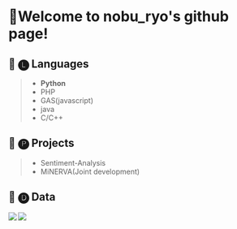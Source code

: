 # 🎊Welcome to nobu_ryo's github page!

## 🧩 🅛 Languages
> - **Python**  
> - PHP  
> - GAS(javascript)
> - java  
> - C/C++
 
## 🧩 🅟 Projects
> - Sentiment-Analysis
> - MiNERVA(Joint development)

## 🧩 🅓 Data
<a href="https://github.com/nobu-ryo/github-readme-stats">
    <img align="left" src="https://github-readme-stats.vercel.app/api?username=nobu-ryo&count_private=true&show_icons=true&theme=darcula" />
</a>
<a href="https://github.com/nobu-ryo/github-readme-stats">
    <img align="left" src="https://github-readme-stats.vercel.app/api/top-langs/?username=nobu-ryo&langs_count=5&theme=darcula" />
</a>

<!--
**nobu-ryo/nobu-ryo** is a ✨ _special_ ✨ repository because its `README.md` (this file) appears on your GitHub profile.

Here are some ideas to get you started:

- 🔭 I’m currently working on ...
- 🌱 I’m currently learning ...
- 👯 I’m looking to collaborate on ...
- 🤔 I’m looking for help with ...
- 💬 Ask me about ...
- 📫 How to reach me: ...
- 😄 Pronouns: ...
- ⚡ Fun fact: ...
-->
